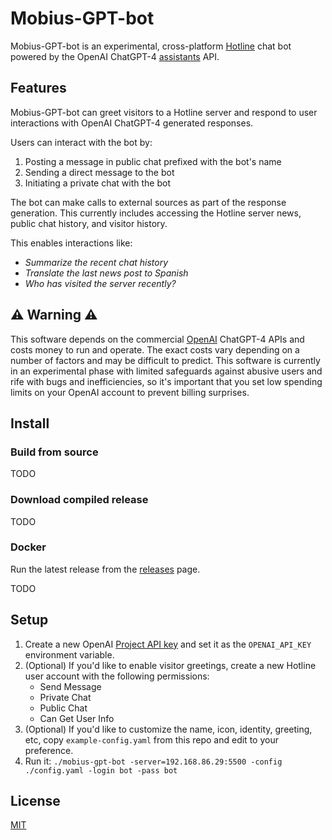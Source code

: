 # Mobius-GPT-bot

Mobius-GPT-bot is an experimental, cross-platform [Hotline](https://en.wikipedia.org/wiki/Hotline_Communications) chat bot powered by the OpenAI ChatGPT-4 [assistants](https://platform.openai.com/docs/api-reference/assistants) API.

## Features

Mobius-GPT-bot can greet visitors to a Hotline server and respond to user interactions with OpenAI ChatGPT-4 generated responses.

Users can interact with the bot by:

1. Posting a message in public chat prefixed with the bot's name
2. Sending a direct message to the bot
3. Initiating a private chat with the bot

The bot can make calls to external sources as part of the response generation.  This currently includes accessing the Hotline server news, public chat history, and visitor history.

This enables interactions like:

* _Summarize the recent chat history_
* _Translate the last news post to Spanish_
* _Who has visited the server recently?_


## ⚠️ Warning  ⚠️

This software depends on the commercial [OpenAI](https://platform.openai.com/overview) ChatGPT-4 APIs and costs money to run and operate. The exact costs vary depending on a number of factors and may be difficult to predict. This software is currently in an experimental phase with limited safeguards against abusive users and rife with bugs and inefficiencies, so it's important that you set low spending limits on your OpenAI account to prevent billing surprises.
## Install

### Build from source

TODO

### Download compiled release

TODO

### Docker

Run the latest release from the [releases](https://github.com/jhalter/mobius-gpt-bot/pkgs/container/hotline-ai-chat-bot) page.

TODO

## Setup

1. Create a new OpenAI [Project API key](https://platform.openai.com/api-keys) and set it as the `OPENAI_API_KEY` environment variable.
2. (Optional) If you'd like to enable visitor greetings, create a new Hotline user account with the following permissions:
    * Send Message
    * Private Chat
    * Public Chat
    * Can Get User Info
3. (Optional) If you'd like to customize the name, icon, identity, greeting, etc, copy `example-config.yaml` from this repo and edit to your preference.
4. Run it: `./mobius-gpt-bot -server=192.168.86.29:5500 -config ./config.yaml -login bot -pass bot`

## License

[MIT](https://raw.githubusercontent.com/jhalter/mobius-gpt-bot/master/LICENSE)
